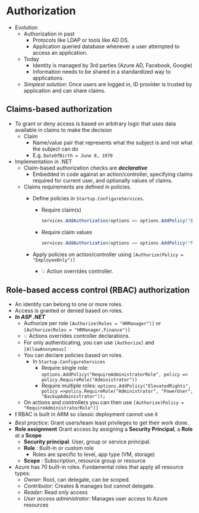 # Authorization

- Evolution
  - Authorization in past
    - Protocols like LDAP or tools like AD DS.
    - Application queried database whenever a user attempted to access an application.
  - Today
    - Identity is managed by 3rd parties (Azure AD, Facebook, Google)
    - Information needs to be shared in a standardized way to applications.
  - *Simplest solution*: Once users are logged in, ID provider is trusted by application and can share claims.

## Claims-based authorization

- To grant or deny access is based on arbitrary logic that uses data available in claims to make the decision
  - Claim
    - Name/value pair that represents what the subject is and not what the subject can do
    - E.g. `DateOfBirth = June 8, 1970`
- Implementation in .NET
  - Claim-based authorization checks are ***declarative***
    - Embedded in code against an action/controller, specifying claims required for current user, and optionally values of claims.
  - Claims requirements are defined in policies.
    - Define policies in `Startup.ConfigureServices`.
      - Require claim(s)

        ```C#
        services.AddAuthorization(options => options.AddPolicy("EmployeeOnly", policy => policy.RequireClaim("EmployeeNumber")));
        ```

      - Require claim values

        ```C#
        services.AddAuthorization(options => options.AddPolicy("Founders", policy => policy.RequireClaim("EmployeeNumber", "1", "2", "3", "4", "5")));
        ```

    - Apply policies on action/controller using `[Authorize(Policy = "EmployeeOnly")]`
      - 💡 Action overrides controller.

## Role-based access control (RBAC) authorization

- An identity can belong to one or more roles.
- Access is granted or denied based on roles.
- ***In ASP .NET***
  - Authorize per role `[Authorize(Roles = "HRManager")]` or `[Authorize(Roles = "HRManager,Finance")]`
  - 💡 Actions overrides controller declarations.
  - For only authenticating, you can use `[Authorize]` and `[AllowAnonymous]`
  - You can declare policies based on roles.
    - In `Startup.ConfigureServices`
      - Require single role: `options.AddPolicy("RequireAdministratorRole", policy => policy.RequireRole("Administrator"))`
      - Require multiple roles: `options.AddPolicy("ElevatedRights", policy =>policy.RequireRole("Administrator", "PowerUser", "BackupAdministrator"));`
  - On actions and controllers you can then use `[Authorize(Policy = "RequireAdministratorRole")]`
- ❗ RBAC is built in ARM so classic deployment cannot use it
- *Best practice*: Grant users/team least privileges to get their work done.
- **Role assignment** Grant access by assigning a **Security Principal**, a **Role** at a **Scope**
  - **Security principal**. User, group or service principal.
  - **Role** : Built-in or custom role
    - Roles are specific to level,  app type (VM, storage)
  - **Scope** : Subscription, resource group or  resource
- Azure has 70 built-in roles. Fundamental roles that apply all resource types:
  - _Owner_: Root, can delegate, can be scoped.
  - _Contributor_: Creates & manages but cannot delegate.
  - _Reader_: Read only access
  - _User access administrator_: Manages user access to Azure resources
